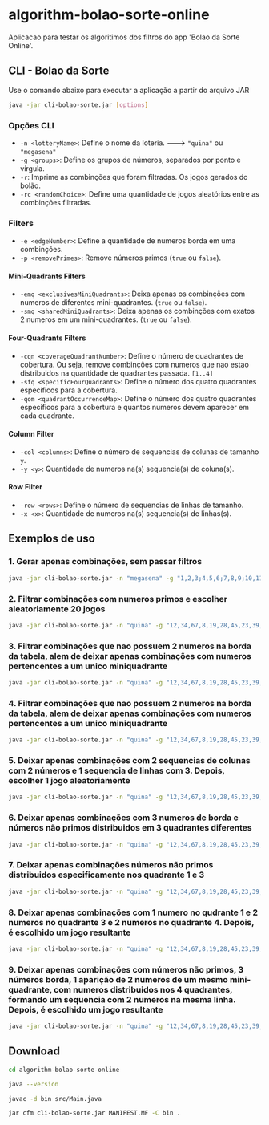 # algorithm-bolao-sorte-online

Aplicacao para testar os algoritimos dos filtros do app 'Bolao da Sorte Online'.

## CLI - Bolao da Sorte

Use o comando abaixo para executar a aplicação a partir do arquivo JAR

```bash
java -jar cli-bolao-sorte.jar [options]
```

### Opções CLI

- `-n <lotteryName>`: Define o nome da loteria. ---> `"quina"` ou `"megasena"`
- `-g <groups>`: Define os grupos de números, separados por ponto e vírgula.
- `-r`: Imprime as combinções que foram filtradas. Os jogos gerados do bolão.
- `-rc <randomChoice>`: Define uma quantidade de jogos aleatórios entre as combinções filtradas.

### Filters

- `-e <edgeNumber>`: Define a quantidade de numeros borda em uma combinções.
- `-p <removePrimes>`: Remove números primos (`true` ou `false`).

#### Mini-Quadrants Filters

- `-emq <exclusivesMiniQuadrants>`: Deixa apenas os combinções com numeros de diferentes mini-quadrantes. (`true` ou `false`).
- `-smq <sharedMiniQuadrants>`: Deixa apenas os combinções com exatos 2 numeros em um mini-quadrantes. (`true` ou `false`).

#### Four-Quadrants Filters

- `-cqn <coverageQuadrantNumber>`: Define o número de quadrantes de cobertura. Ou seja, remove combinções com numeros que nao estao distribuidos na quantidade de quadrantes passada.  `[1..4]`
- `-sfq <specificFourQuadrants>`: Define o número dos quatro quadrantes específicos para a cobertura.
- `-qom <quadrantOccurrenceMap>`: Define o número dos quatro quadrantes específicos para a cobertura e quantos numeros devem aparecer em cada quadrante.

#### Column Filter

- `-col <columns>`: Define o número de sequencias de colunas de tamanho `y`.
- `-y <y>`: Quantidade de numeros na(s) sequencia(s) de coluna(s).

#### Row Filter

- `-row <rows>`: Define o número de sequencias de linhas de tamanho.
- `-x <x>`: Quantidade de numeros na(s) sequencia(s) de linhas(s).

## Exemplos de uso


### 1. Gerar apenas combinações, sem passar filtros

```bash
java -jar cli-bolao-sorte.jar -n "megasena" -g "1,2,3;4,5,6;7,8,9;10,11,12;13,14,15;16,17,18"
```

### 2. Filtrar combinações com numeros primos e escolher aleatoriamente 20 jogos

```bash
java -jar cli-bolao-sorte.jar -n "quina" -g "12,34,67,8,19,28,45,23,39,2,78,51,4,32,63,7;15,77,3,68,49,31,24,55,10,43,5,29,60,13,72,18;21,14,6,59,35,20,9,79,26,47,1,38,75,48,56,64;25,53,11,37,70,41,62,73,40,52,30,58,76,16,50,66;33,17,61,46,36,22,27,44,80,69,71,42,74,57" --primes true -rc 20
```

### 3. Filtrar combinações que nao possuem 2 numeros na borda da tabela, alem de deixar apenas combinações com numeros pertencentes a um unico miniquadrante

```bash
java -jar cli-bolao-sorte.jar -n "quina" -g "12,34,67,8,19,28,45,23,39,2,78,51,4,32,63,7;15,77,3,68,49,31,24,55,10,43,5,29,60,13,72,18;21,14,6,59,35,20,9,79,26,47,1,38,75,48,56,64;25,53,11,37,70,41,62,40,52,30,58,76,16,50,66;33,17,61,46,36,22,27,74,57" --exclusives-mini-quadrants true --edge 2" --primes true -rc 20
```

### 4. Filtrar combinações que nao possuem 2 numeros na borda da tabela, alem de deixar apenas combinações com numeros pertencentes a um unico miniquadrante

```bash
java -jar cli-bolao-sorte.jar -n "quina" -g "12,34,67,8,19,28,45,23,39,2,78,51,4,32,63,7;15,77,3,68,49,31,24,55,10,43,5,29,60,13,72,18;21,14,6,59,35,20,9,79,26,47,1,38,75,48,56,64;25,53,11,37,70,41,62,40,52,30,58,76,16,50,66;33,17,61,46,36,22,27,74,57" --exclusives-mini-quadrants true --edge 2" --primes true -rc 20
```

### 5. Deixar apenas combinações com 2 sequencias de colunas com 2 números e 1 sequencia de linhas com 3. Depois, escolher 1 jogo aleatoriamente

```bash
java -jar cli-bolao-sorte.jar -n "quina" -g "12,34,67,8,19,28,45,23,39,2,78,51,4,32,63,7;15,77,3,68,49,31,24,55,10,43,5,29,60;21,14,6,59,35,20,9,79,26,47,1,38,75,48,56,64;25,53,11,37,70,41,62,40,52,30,58,76,16,50,66;33,17,61,46,36,22,27,74,57" -col 2 -y 2 -row 1 -x 3 -rc 1
```

### 6. Deixar apenas combinações com 3 numeros de borda e números não primos distribuidos em 3 quadrantes diferentes

```bash
java -jar cli-bolao-sorte.jar -n "quina" -g "12,34,67,8,19,28,45,23,39,2,78,51,4,32,63,7;15,77,3,68,49,31,24,55,10,43,5,29,60;21,14,6,59,35,20,9,79,26,47,1,38,75,48,56,64;25,53,11,37,70,41,62,40,52,30,58,76,16,50,66;33,17,61,46,36,22,27,74,57" -e 3 -p true --coverage-quadrant-number 3
```

### 7. Deixar apenas combinações números não primos distribuidos especificamente nos quadrante 1 e 3

```bash
java -jar cli-bolao-sorte.jar -n "quina" -g "12,34,67,8,19,28,45,23,39,2,78,51,4,32,63,7;15,77,3,68,49,31,24,55,10,43,5,29,60;21,14,6,59,35,20,9,79,26,47,1,38,75,48,56,64;25,53,11,37,70,41,62,40,52,30,58,76,16,50,66;33,17,61,46,36,22,27,74,57" -p true --specific-four-quadrants "1,3"
```

### 8. Deixar apenas combinações com 1 numero no qudrante 1 e 2 numeros no quadrante 3 e 2 numeros no quadrante 4. Depois, é escolhido um jogo resultante

```bash
java -jar cli-bolao-sorte.jar -n "quina" -g "12,34,67,8,19,28,45,23,39,2,78,51,4,32,63,7;15,77,3,68,49,31,24,55,10,43,5,29,60;21,14,6,59,35,20,9,79,26,47,1,38,75,48,56,64;25,53,11,37,70,41,62,40,52,30,58,76,16,50,66;33,17,61,46,36,22,27,74,57" --quadrant-occurrence-map "1,1;3,2;4,2" --random-choice 1
```

### 9. Deixar apenas combinações com números não primos, 3 números borda, 1 aparição de 2 numeros de um mesmo mini-quadrante, com numeros distribuidos nos 4 quadrantes, formando um sequencia com 2 numeros na mesma linha. Depois, é escolhido um jogo resultante 

```bash
java -jar cli-bolao-sorte.jar -n "quina" -g "12,34,67,8,19,28,45,23,39,2,78,51,4,32,63,7;15,77,3,68,49,31,24,55,10,43,5,29,60;21,14,6,59,35,20,9,79,26,47,1,38,75,48,56,64;25,53,11,37,70,41,62,40,52,30,58,76,16,50,66;33,17,61,46,36,22,27,74,57" -p true -e 3 -smq true -cqn 4 -col 1 -y 2 -rc 1
```

## Download

```bash
cd algorithm-bolao-sorte-online

java --version

javac -d bin src/Main.java 

jar cfm cli-bolao-sorte.jar MANIFEST.MF -C bin .
```
